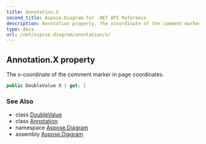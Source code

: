 ```yaml
---
title: Annotation.X
second_title: Aspose.Diagram for .NET API Reference
description: Annotation property. The xcoordinate of the comment marker in page coordinates
type: docs
url: /net/aspose.diagram/annotation/x/
---
```

## Annotation.X property

The x-coordinate of the comment marker in page coordinates.

```csharp
public DoubleValue X { get; }
```

### See Also

* class [DoubleValue](../../doublevalue/)
* class [Annotation](../)
* namespace [Aspose.Diagram](../../annotation/)
* assembly [Aspose.Diagram](../../../)


